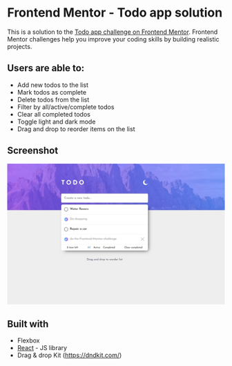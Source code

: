 # Frontend Mentor - Todo app solution

This is a solution to the [Todo app challenge on Frontend Mentor](https://www.frontendmentor.io/challenges/todo-app-Su1_KokOW). Frontend Mentor challenges help you improve your coding skills by building realistic projects. 


## Users are able to:

- Add new todos to the list
- Mark todos as complete
- Delete todos from the list
- Filter by all/active/complete todos
- Clear all completed todos
- Toggle light and dark mode
- Drag and drop to reorder items on the list

## Screenshot

![](./screenshot.jpg)


## Built with

- Flexbox
- [React](https://reactjs.org/) - JS library
- Drag & drop Kit (https://dndkit.com/)